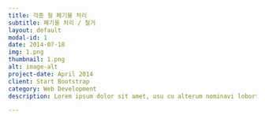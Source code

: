 ```yaml
---
title: 각종 철 폐기물 처리
subtitle: 폐기물 처리 / 철거
layout: default
modal-id: 1
date: 2014-07-18
img: 1.png
thumbnail: 1.png
alt: image-alt
project-date: April 2014
client: Start Bootstrap
category: Web Development
description: Lorem ipsum dolor sit amet, usu cu alterum nominavi lobortis. At duo novum diceret. Tantas apeirian vix et, usu sanctus postulant inciderint ut, populo diceret necessitatibus in vim. Cu eum dicam feugiat noluisse.

---
```

